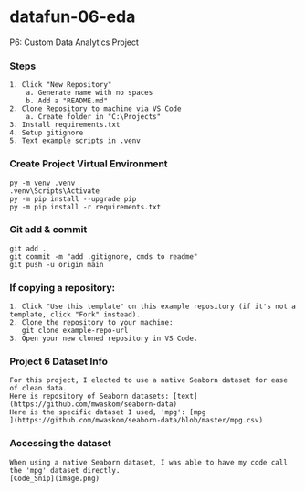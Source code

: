 # datafun-06-eda
P6: Custom Data Analytics Project

### Steps
```
1. Click "New Repository"
    a. Generate name with no spaces
    b. Add a "README.md"
2. Clone Repository to machine via VS Code
    a. Create folder in "C:\Projects"
3. Install requirements.txt
4. Setup gitignore
5. Text example scripts in .venv
```
### Create Project Virtual Environment
```
py -m venv .venv
.venv\Scripts\Activate
py -m pip install --upgrade pip 
py -m pip install -r requirements.txt
```
### Git add & commit
```
git add .
git commit -m "add .gitignore, cmds to readme"
git push -u origin main
```
### If copying a repository:
```
1. Click "Use this template" on this example repository (if it's not a template, click "Fork" instead).
2. Clone the repository to your machine:
   git clone example-repo-url
3. Open your new cloned repository in VS Code.
```
### Project 6 Dataset Info
```
For this project, I elected to use a native Seaborn dataset for ease of clean data. 
Here is repository of Seaborn datasets: [text](https://github.com/mwaskom/seaborn-data)
Here is the specific dataset I used, 'mpg': [mpg
](https://github.com/mwaskom/seaborn-data/blob/master/mpg.csv)
```
### Accessing the dataset
```
When using a native Seaborn dataset, I was able to have my code call the 'mpg' dataset directly.
[Code_Snip](image.png)
```